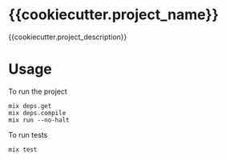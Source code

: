 {{cookiecutter.project_name}}
=============================

{{cookiecutter.project_description}}

# Usage

To run the project
```
mix deps.get
mix deps.compile
mix run --no-halt
```

To run tests
```
mix test
```
